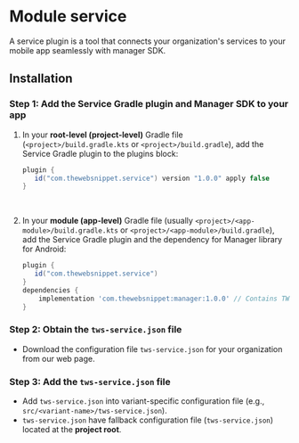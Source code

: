 # Module service

A service plugin is a tool that connects your organization's services to your mobile app seamlessly with manager SDK.

## Installation

### <b>Step 1:</b> Add the Service Gradle plugin and Manager SDK to your app

1. In your <b>root-level (project-level)</b> Gradle file (`<project>/build.gradle.kts` or `<project>/build.gradle`), add the
   Service Gradle plugin to the plugins block:

    ```gradle
    plugin {
       id("com.thewebsnippet.service") version "1.0.0" apply false
    }
    ```
   <br>

2. In your <b>module (app-level)</b> Gradle file (usually `<project>/<app-module>/build.gradle.kts` or
   `<project>/<app-module>/build.gradle`), add the Service Gradle plugin and the dependency for Manager library for Android:

    ```gradle
    plugin {
       id("com.thewebsnippet.service")
    }
    dependencies {
        implementation 'com.thewebsnippet:manager:1.0.0' // Contains TWSManager for loading and refreshing snippets in real time
    }
    ```

### <b>Step 2:</b> Obtain the `tws-service.json` file

- Download the configuration file `tws-service.json` for your organization from our web page.

### <b>Step 3:</b> Add the `tws-service.json` file

- Add `tws-service.json` into variant-specific configuration file (e.g., `src/<variant-name>/tws-service.json`).
- `tws-service.json` have fallback configuration file (`tws-service.json`) located at the <b>project root</b>.
